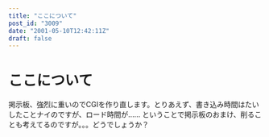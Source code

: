 ```yaml
---
title: "ここについて"
post_id: "3009"
date: "2001-05-10T12:42:11Z"
draft: false
---
```


# ここについて

掲示板、強烈に重いのでCGIを作り直します。とりあえず、書き込み時間はたいしたことナイのですが、ロード時間が…… ということで掲示板のおまけ、削ることも考えてるのですが。。。どうでしょうか？
